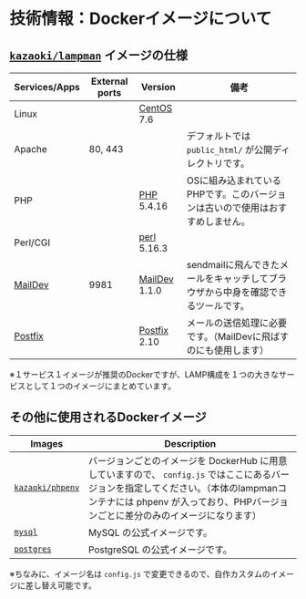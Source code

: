 
# 技術情報：Dockerイメージについて

## [`kazaoki/lampman`](https://hub.docker.com/repository/docker/kazaoki/lampman) イメージの仕様


| Services/Apps                               | External ports | Version                                             | 備考                                                        |
| ------------------------------------------- | -------------- | ----------------------------------------------------| ----------------------------------------------------------- |
| Linux                                       |                | [CentOS](https://www.centos.org/) 7.6               |                                                             |
| Apache                                      | 80, 443        |                                                     | デフォルトでは `public_html/` が公開ディレクトリです。            |
| PHP                                         |                | [PHP](https://www.php.net/) 5.4.16                  | OSに組み込まれているPHPです。このバージョンは古いので使用はおすすめしません。 |
| Perl/CGI                                    |                | [perl](https://www.perl.org/) 5.16.3                |                                                             |
| [MailDev](https://danfarrelly.nyc/MailDev/) | 9981           | [MailDev](https://github.com/maildev/maildev) 1.1.0 | sendmailに飛んできたメールをキャッチしてブラウザから中身を確認できるツールです。|
| [Postfix](http://www.postfix.org/)          |                | [Postfix](http://www.postfix.org/) 2.10             | メールの送信処理に必要です。（MailDevに飛ばすのにも使用します）     |


※１サービス１イメージが推奨のDockerですが、LAMP構成を１つの大きなサービスとして１つのイメージにまとめています。

## その他に使用されるDockerイメージ

| Images                                                           | Description                                                    |
| -----------------------------------------------------------------| -------------------------------------------------------------- |
| [`kazaoki/phpenv`](https://hub.docker.com/r/kazaoki/phpenv/tags) | バージョンごとのイメージを DockerHub に用意していますので、 `config.js` ではここにあるバージョンを指定してください。（本体のlampmanコンテナには phpenv が入っており、PHPバージョンごとに差分のみのイメージになります） |
| [`mysql`](https://hub.docker.com/_/mysql)                        | MySQL の公式イメージです。                                        |
| [`postgres`](https://hub.docker.com/_/postgres)                  | PostgreSQL の公式イメージです。                                   |

※ちなみに、イメージ名は `config.js` で変更できるので、自作カスタムのイメージに差し替え可能です。
